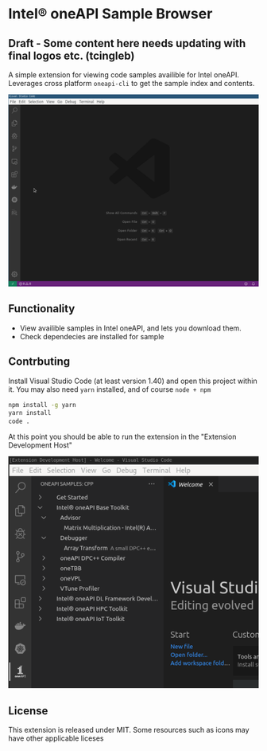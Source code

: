 # Intel® oneAPI Sample Browser

## Draft - Some content here needs updating with final logos etc. (tcingleb)

A simple extension for viewing code samples availible for Intel oneAPI.
Leverages cross platform `oneapi-cli` to get the sample index and contents.

![Gif of the extenison in action](demo-ext.gif)

## Functionality

* View availible samples in Intel oneAPI, and lets you download them.
* Check dependecies are installed for sample

## Contrbuting 
Install Visual Studio Code (at least version 1.40) and open this project within it.
You may also need `yarn` installed, and of course `node + npm`

```bash
npm install -g yarn
yarn install
code .
```

At this point you should be able to run the extension in the "Extension Development Host"


![Screenshot of the extenison in action](screenshot.png)

## License
This extension is released under MIT.
Some resources such as icons may have other applicable liceses
